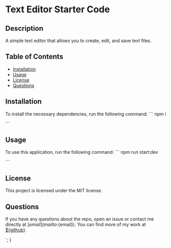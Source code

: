 # Text Editor Starter Code

## Description
A simple text editor that allows you to create, edit, and save text files. 

## Table of Contents
* [Installation](#installation)
* [Usage](#usage)
* [License](#license)
* [Questions](#questions)

## Installation
To install the necessary dependencies, run the following command:
\`\`\`
npm i

\`\`\`

## Usage
To use this application, run the following command:
\`\`\`
npm run start:dev

\`\`\`

## License
This project is licensed under the MIT license.

## Questions
If you have any questions about the repo, open an issue or contact me directly at [${email}](mailto:${email}). You can find more of my work at [${github}](KevinJessie).

`;
}
